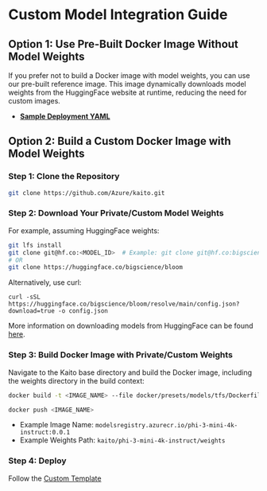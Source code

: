 # Custom Model Integration Guide

## Option 1: Use Pre-Built Docker Image Without Model Weights
If you prefer not to build a Docker image with model weights, you can use our pre-built reference image. This image dynamically downloads model weights from the HuggingFace website at runtime, reducing the need for custom images.

- **[Sample Deployment YAML](./reference-image-deployment.yaml)**


## Option 2: Build a Custom Docker Image with Model Weights

### Step 1: Clone the Repository

```sh
git clone https://github.com/Azure/kaito.git
```

### Step 2: Download Your Private/Custom Model Weights

For example, assuming HuggingFace weights:
```sh
git lfs install
git clone git@hf.co:<MODEL_ID>  # Example: git clone git@hf.co:bigscience/bloom
# OR
git clone https://huggingface.co/bigscience/bloom
```

Alternatively, use curl:
```
curl -sSL https://huggingface.co/bigscience/bloom/resolve/main/config.json?download=true -o config.json
```

More information on downloading models from HuggingFace can be found [here](https://huggingface.co/docs/hub/en/models-downloading).


### Step 3: Build Docker Image with Private/Custom Weights

Navigate to the Kaito base directory and build the Docker image, including the weights directory in the build context:

```sh
docker build -t <IMAGE_NAME> --file docker/presets/models/tfs/Dockerfile --build-arg WEIGHTS_PATH=<WEIGHTS_PATH> --build-arg MODEL_TYPE=text-generation --build-arg VERSION=0.0.1 .

docker push <IMAGE_NAME>
```

- Example Image Name: `modelsregistry.azurecr.io/phi-3-mini-4k-instruct:0.0.1`
- Example Weights Path: `kaito/phi-3-mini-4k-instruct/weights`


### Step 4: Deploy
Follow the [Custom Template](./custom-hf-model-guide.md)
